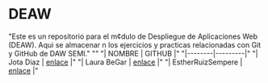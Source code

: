 # DEAW 
"Este es un repositorio para el m¢dulo de Despliegue de Aplicaciones Web (DEAW). Aqui se almacenar n los ejercicios y practicas relacionadas con Git y GitHub de DAW SEMI." 
"" 
"| NOMBRE | GITHUB |" 
"|--------|---------|" 
"| Jota Diaz | [enlace](https://github.com/JotaDiaz77/DEAW) |" 
"| Laura BeGar | [enlace](https://github.com/LauraBeGar/DEAW) |" 
"| EstherRuizSempere | [enlace](https://github.com/EstherRuizSempere/DEAW) |" 
